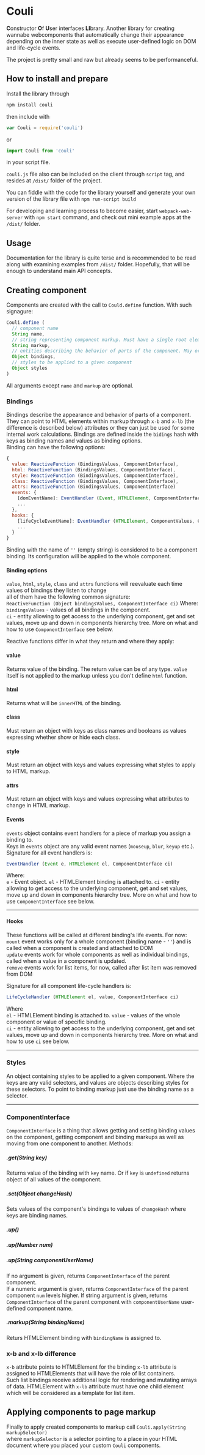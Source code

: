 # Couli
**C**onstructor **O**f **U**ser interfaces **LI**brary.
Another library for creating wannabe webcomponents that automatically change their appearance depending on the inner state as well as execute user-defined logic on DOM and life-cycle events.

The project is pretty small and raw but already seems to be performanceful.

## How to install and prepare
Install the library through
```sh
npm install couli
```
then include with
```js
var Couli = require('couli')
```
or
```js
import Couli from 'couli'
```
in your script file.

```couli.js``` file also can be included on the client through ```script``` tag, and resides at ```/dist/``` folder of the project.  

You can fiddle with the code for the library yourself and generate your own version of the library file with ```npm run-script build```  

For developing and learning process to become easier, start ```webpack-web-server``` with ```npm start``` command, and check out mini example apps at the ```/dist/``` folder.

## Usage
Documentation for the library is quite terse and is recommended to be read along with examining examples from ```/dist/``` folder. Hopefully, that will be enough to understand main API concepts.

## Creating component
Components are created with the call to ```Could.define``` function.
With such signagure:
```js
Couli.define (
  // component name
  String name,
  // string representing component markup. Must have a single root element.
  String markup,
  // entities describing the behavior of parts of the component. May or may not point to markup elements.
  Object bindings,
  // styles to be applied to a given component
  Object styles 
)
```
All arguments except ```name``` and ```markup``` are optional.

### Bindings
Bindings describe the appearance and behavior of parts of a component. They can point to HTML elements within markup through ```x-b``` and ```x-lb``` (the difference is described below) attributes or they can just be used for some internal work calculations.
Bindings are defined inside the ```bidings``` hash with keys as binding names and values as binding options.  
Binding can have the following options:
```js
{
  value: ReactiveFunction (BindingsValues, ComponentInterface),
  html: ReactiveFunction (BindingsValues, ComponentInterface),
  style: ReactiveFunction (BindingsValues, ComponentInterface),
  class: ReactiveFunction (BindingsValues, ComponentInterface),
  attrs: ReactiveFunction (BindingsValues, ComponentInterface)
  events: {
    [domEventName]: EventHandler (Event, HTMLElement, ComponentInterface),
    ...
  },
  hooks: {
    [lifeCycleEventName]: EventHandler (HTMLElement, ComponentValues, ComponentInterface),
    ...
  }
}
```
Binding with the name of ```''``` (empty string) is considered to be a component binding. Its configuration will be applied to the whole component. 
#### Binding options
```value```, ```html```, ```style```, ```class``` and ```attrs``` functions will reevaluate each time values of bindings they listen to change  
all of them have the following common signature:  
```ReactiveFunction (Object bindingsValues, ComponentInterface ci)```
Where:
```bindingsValues``` - values of all bindings in the component.  
```ci``` - entity allowing to get access to the underlying component, get and set values, move up and down in components hierarchy tree. More on what and how to use ```ComponentInterface``` see below.  

Reactive functions differ in what they return and where they apply:
#### value
Returns value of the binding. The return value can be of any type. ```value``` itself is not applied to the markup unless you don't define ```html``` function.
#### html
Returns what will be ```innerHTML``` of the binding.
#### class
Must return an object with keys as class names and booleans as values expressing whether show or hide each class.
#### style
Must return an object with keys and values expressing what styles to apply to HTML markup.
#### attrs
Must return an object with keys and values expressing what attributes to change in HTML markup.


#### Events
```events``` object contains event handlers for a piece of markup you assign a binding to.  
Keys in ```events``` object are any valid event names (```mouseup```, ```blur```, ```keyup``` etc.).
Signature for all event handlers is:
```js
EventHandler (Event e, HTMLElement el, ComponentInterface ci)
```
Where:  
```e``` - Event object.
```el``` - HTMLElement binding is attached to.
```ci``` - entity allowing to get access to the underlying component, get and set values, move up and down in components hierarchy tree. More on what and how to use ```ComponentInterface``` see below.  

---

#### Hooks
These functions will be called at different binding's life events.
For now:
```mount``` event works only for a whole component (binding name - ```''```) and is called when a component is created and attached to DOM  
```update``` events work for whole components as well as individual bindings, called when a value in a component is updated.  
```remove``` events work for list items, for now, called after list item was removed from DOM

Signature for all component life-cycle handlers is:
```js
LifeCycleHandler (HTMLElement el, value, ComponentInterface ci)
```
Where  
```el``` - HTMLElement binding is attached to.
```value``` - values of the whole component or value of specific binding.  
```ci``` - entity allowing to get access to the underlying component, get and set values, move up and down in components hierarchy tree. More on what and how to use ```ci``` see below.  

---

### Styles
An object containing styles to be applied to a given component. Where the keys are any valid selectors, and values are objects describing styles for these selectors.
To point to binding markup just use the binding name as a selector.

---

### ComponentInterface
```ComponentInterface``` is a thing that allows getting and setting binding values on the component, getting component and binding markups as well as moving from one component to another.
Methods:
##### .get(String key)
Returns value of the binding with ```key``` name. Or if ```key``` is ```undefined``` returns object of all values of the component.
##### .set(Object changeHash)
Sets values of the component's bindings to values of ```changeHash``` where keys are binding names.
##### .up()
##### .up(Number num)
##### .up(String componentUserName)
If no argument is given, returns ```ComponentInterface``` of the parent component.  
If a numeric argument is given, returns ```ComponentInterface``` of the parent component ```num``` levels higher.
If string argument is given, returns ```ComponentInterface``` of the parent component with ```componentUserName``` user-defined component name.
##### .markup(String bindingName)
Returs HTMLElement binding with ```bindingName``` is assigned to.

### x-b and x-lb difference
```x-b``` attribute points to HTMLElement for the binding
```x-lb``` attribute is assigned to HTMLElements that will have the role of list containers.  
Such list bindings receive additional logic for rendering and mutating arrays of data.
HTMLElement with ```x-lb``` attribute must have one child element which will be considered as a template for list item.

## Applying components to page markup
Finally to apply created components to markup call ```Couli.apply(String markupSelector)```  
where ```markupSelector``` is a selector pointing to a place in your HTML document where you placed your custom ```Couli``` components.
